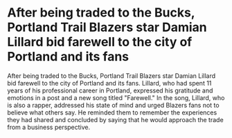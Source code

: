 # After being traded to the Bucks, Portland Trail Blazers star Damian Lillard bid farewell to the city of Portland and its fans 
 After being traded to the Bucks, Portland Trail Blazers star Damian Lillard bid farewell to the city of Portland and its fans. Lillard, who had spent 11 years of his professional career in Portland, expressed his gratitude and emotions in a post and a new song titled "Farewell." In the song, Lillard, who is also a rapper, addressed his state of mind and urged Blazers fans not to believe what others say. He reminded them to remember the experiences they had shared and concluded by saying that he would approach the trade from a business perspective.